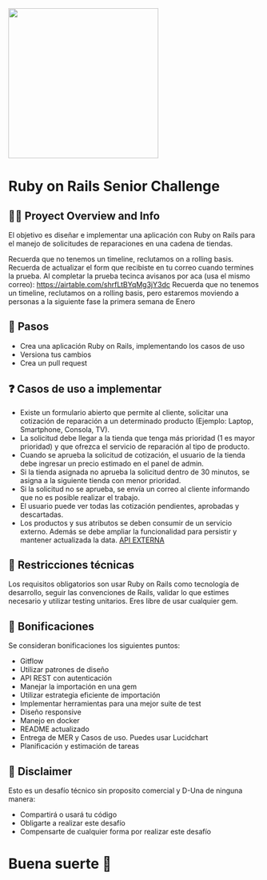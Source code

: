 <img src="https://getduna.com/svg/duna-logo.svg" width="300">

# Ruby on Rails Senior Challenge

## 👩‍💻 Proyect Overview and Info

El objetivo es diseñar e implementar una aplicación con Ruby on Rails para el manejo de solicitudes de reparaciones en una cadena de tiendas.

Recuerda que no tenemos un timeline, reclutamos on a rolling basis. Recuerda de actualizar el form que recibiste en tu correo cuando termines la prueba. Al completar la prueba tecinca avisanos por aca (usa el mismo correo): https://airtable.com/shrfLtBYqMg3jY3dc
Recuerda que no tenemos un timeline, reclutamos on a rolling basis, pero estaremos moviendo a personas a la siguiente fase la primera semana de Enero

## 🦶 Pasos

* Crea una aplicación Ruby on Rails, implementando los casos de uso
* Versiona tus cambios
* Crea un pull request

## ❓ Casos de uso a implementar

* Existe un formulario abierto que permite al cliente, solicitar una cotización de reparación a un determinado producto (Ejemplo: Laptop, Smartphone, Consola, TV).
* La solicitud debe llegar a la tienda que tenga más prioridad (1 es mayor prioridad) y que ofrezca el servicio de reparación al tipo de producto.
* Cuando se aprueba la solicitud de cotización, el usuario de la tienda debe ingresar un precio estimado en el panel de admin.
* Si la tienda asignada no aprueba la solicitud dentro de 30 minutos, se asigna a la siguiente tienda con menor prioridad. 
* Si la solicitud no se aprueba, se envía un correo al cliente informando que no es posible realizar el trabajo.
* El usuario puede ver todas las cotización pendientes, aprobadas y descartadas.
* Los productos y sus atributos se deben consumir de un servicio externo. Además se debe ampliar la funcionalidad para persistir y mantener actualizada la data. [API EXTERNA](https://fakestoreapi.com/products/category/electronics)

## 🔑 Restricciones técnicas

Los requisitos obligatorios son usar Ruby on Rails como tecnología de desarrollo, seguir las convenciones de Rails, validar lo que estimes necesario y utilizar testing unitarios.
Eres libre de usar cualquier gem.

## 🎯 Bonificaciones

Se consideran bonificaciones los siguientes puntos:

* Gitflow
* Utilizar patrones de diseño
* API REST con autenticación
* Manejar la importación en una gem
* Utilizar estrategia eficiente de importación
* Implementar herramientas para una mejor suite de test
* Diseño responsive
* Manejo en docker
* README actualizado
* Entrega de MER y Casos de uso. Puedes usar Lucidchart
* Planificación y estimación de tareas

## 📃 Disclaimer

Esto es un desafío técnico sin proposito comercial y D-Una de ninguna manera:

* Compartirá o usará tu código
* Obligarte a realizar este desafío
* Compensarte de cualquier forma por realizar este desafío

# Buena suerte 🚀

